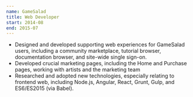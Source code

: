 ```yaml
---
name: GameSalad
title: Web Developer
start: 2014-08
end: 2015-07
---
```


-	Designed and developed supporting web experiences for GameSalad users, including a community marketplace, tutorial browser, documentation browser, and site-wide single sign-on. 
-	Developed crucial marketing pages, including the Home and Purchase pages, working with artists and the marketing team
-	Researched and adopted new technologies, especially relating to frontend web, including Node.js, Angular, React, Grunt, Gulp, and ES6/ES2015 (via Babel).
